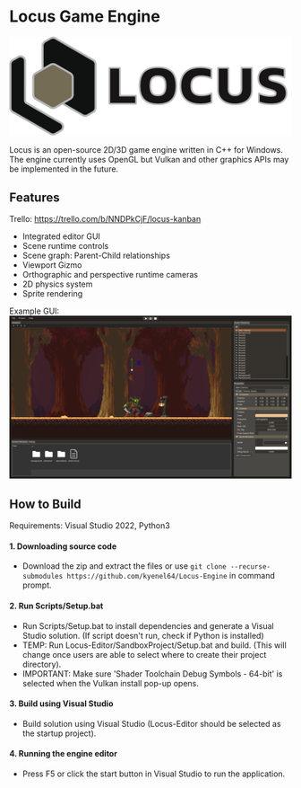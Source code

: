 # Locus Game Engine
<p align="center">
  <img src="./Resources/Branding/Logo/LocusLogoWithName.png" alt="Locus Logo" width="800"/>
</p>
Locus is an open-source 2D/3D game engine written in C++ for Windows. The engine currently uses OpenGL but Vulkan and other graphics APIs may be implemented in the future.

## Features
Trello: https://trello.com/b/NNDPkCjF/locus-kanban
- Integrated editor GUI
- Scene runtime controls
- Scene graph: Parent-Child relationships
- Viewport Gizmo
- Orthographic and perspective runtime cameras
- 2D physics system
- Sprite rendering

Example GUI:
![Example Scene](./Resources/Branding/DemoScene.png)

## How to Build
Requirements: Visual Studio 2022, Python3

#### 1. Downloading source code
- Download the zip and extract the files or use `git clone --recurse-submodules https://github.com/kyenel64/Locus-Engine` in command prompt.

#### 2. Run Scripts/Setup.bat
- Run Scripts/Setup.bat to install dependencies and generate a Visual Studio solution. (If script doesn't run, check if Python is installed)
- TEMP: Run Locus-Editor/SandboxProject/Setup.bat and build. (This will change once users are able to select where to create their project directory).
- IMPORTANT: Make sure 'Shader Toolchain Debug Symbols - 64-bit' is selected when the Vulkan install pop-up opens.

#### 3. Build using Visual Studio
- Build solution using Visual Studio (Locus-Editor should be selected as the startup project).

#### 4. Running the engine editor
- Press F5 or click the start button in Visual Studio to run the application.
